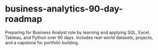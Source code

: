 # business-analytics-90-day-roadmap
Preparing for Business Analyst role by learning and applying SQL, Excel, Tableau, and Python over 90 days. Includes real-world datasets, projects, and a capstone for portfolio building.
